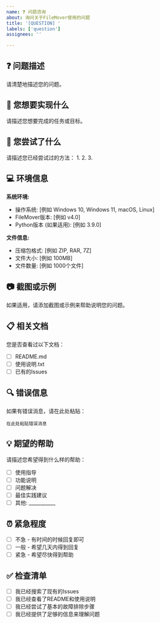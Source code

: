 ```yaml
---
name: ❓ 问题咨询
about: 询问关于FileMover使用的问题
title: '[QUESTION] '
labels: ['question']
assignees: ''

---
```


## ❓ 问题描述
请清楚地描述您的问题。

## 🎯 您想要实现什么
请描述您想要完成的任务或目标。

## 🔄 您尝试了什么
请描述您已经尝试过的方法：
1. 
2. 
3. 

## 💻 环境信息
**系统环境:**
- 操作系统: [例如 Windows 10, Windows 11, macOS, Linux]
- FileMover版本: [例如 v4.0]
- Python版本 (如果适用): [例如 3.9.0]

**文件信息:**
- 压缩包格式: [例如 ZIP, RAR, 7Z]
- 文件大小: [例如 100MB]
- 文件数量: [例如 1000个文件]

## 📷 截图或示例
如果适用，请添加截图或示例来帮助说明您的问题。

## 📋 相关文档
您是否查看过以下文档：
- [ ] README.md
- [ ] 使用说明.txt
- [ ] 已有的Issues

## 🔍 错误信息
如果有错误消息，请在此处粘贴：

```
在此处粘贴错误消息
```

## 💡 期望的帮助
请描述您希望得到什么样的帮助：
- [ ] 使用指导
- [ ] 功能说明
- [ ] 问题解决
- [ ] 最佳实践建议
- [ ] 其他: ___________

## ⏰ 紧急程度
- [ ] 不急 - 有时间的时候回复即可
- [ ] 一般 - 希望几天内得到回复
- [ ] 紧急 - 希望尽快得到帮助

## ✅ 检查清单
- [ ] 我已经搜索了现有的Issues
- [ ] 我已经查看了README和使用说明
- [ ] 我已经尝试了基本的故障排除步骤
- [ ] 我已经提供了足够的信息来理解问题
